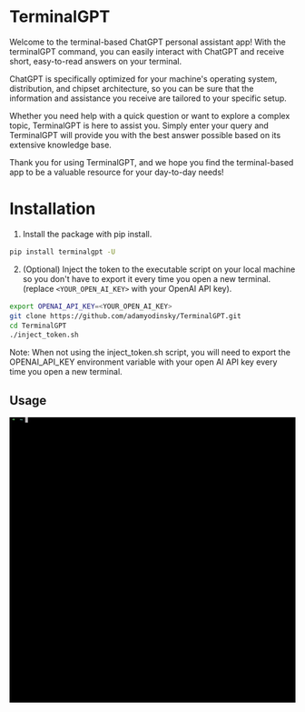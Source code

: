 # TerminalGPT

Welcome to the terminal-based ChatGPT personal assistant app! With the terminalGPT command, you can easily interact with ChatGPT and receive short, easy-to-read answers on your terminal.

ChatGPT is specifically optimized for your machine's operating system, distribution, and chipset architecture, so you can be sure that the information and assistance you receive are tailored to your specific setup.

Whether you need help with a quick question or want to explore a complex topic, TerminalGPT is here to assist you. Simply enter your query and TerminalGPT will provide you with the best answer possible based on its extensive knowledge base.

Thank you for using TerminalGPT, and we hope you find the terminal-based app to be a valuable resource for your day-to-day needs!

# Installation

1. Install the package with pip install.

```sh
pip install terminalgpt -U
```

2. (Optional) Inject the token to the executable script on your local machine so you don't have to export it every time you open a new terminal. (replace `<YOUR_OPEN_AI_KEY>`  with your OpenAI API key).

```sh
export OPENAI_API_KEY=<YOUR_OPEN_AI_KEY>
git clone https://github.com/adamyodinsky/TerminalGPT.git
cd TerminalGPT
./inject_token.sh
```

Note: When not using the inject_token.sh script, you will need to export the OPENAI_API_KEY environment variable with your open AI API key every time you open a new terminal.


## Usage

![Alt Text](./ezgif.com-video-to-gif%20(1).gif)


